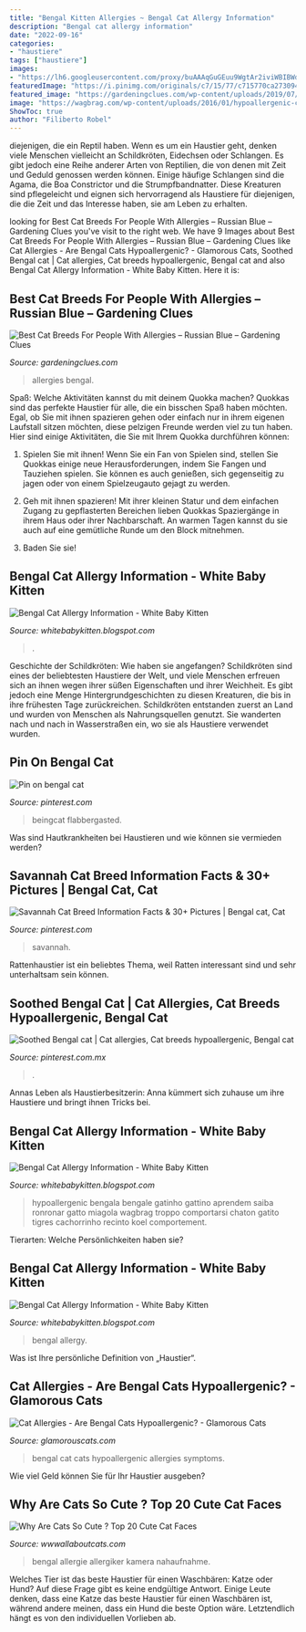 ```yaml
---
title: "Bengal Kitten Allergies ~ Bengal Cat Allergy Information"
description: "Bengal cat allergy information"
date: "2022-09-16"
categories:
- "haustiere"
tags: ["haustiere"]
images:
- "https://lh6.googleusercontent.com/proxy/buAAAqGuGEuu9WgtAr2iviWBIBWd-1AZgBClMpuVnn54E3l5OT8V7Mj7X4HiyKHXPvXFjy6x7tAt3Ga_tRzWpToslV6vxSGn4Ei1WN9glOgK_1VybjayP63CkgFW7_zGZwo=w1200-h630-p-k-no-nu"
featuredImage: "https://i.pinimg.com/originals/c7/15/77/c715770ca2730942053412bb593b94a6.jpg"
featured_image: "https://gardeningclues.com/wp-content/uploads/2019/07/Best-Cat-Breeds-For-People-With-Allergies-Bengal-435x435.jpg"
image: "https://wagbrag.com/wp-content/uploads/2016/01/hypoallergenic-cats.jpg"
ShowToc: true
author: "Filiberto Robel"
---
```



diejenigen, die ein Reptil haben.
Wenn es um ein Haustier geht, denken viele Menschen vielleicht an Schildkröten, Eidechsen oder Schlangen. Es gibt jedoch eine Reihe anderer Arten von Reptilien, die von denen mit Zeit und Geduld genossen werden können. Einige häufige Schlangen sind die Agama, die Boa Constrictor und die Strumpfbandnatter. Diese Kreaturen sind pflegeleicht und eignen sich hervorragend als Haustiere für diejenigen, die die Zeit und das Interesse haben, sie am Leben zu erhalten.

	

		
looking for Best Cat Breeds For People With Allergies – Russian Blue – Gardening Clues you've visit to the right web. We have 9 Images about Best Cat Breeds For People With Allergies – Russian Blue – Gardening Clues like Cat Allergies - Are Bengal Cats Hypoallergenic? - Glamorous Cats, Soothed Bengal cat | Cat allergies, Cat breeds hypoallergenic, Bengal cat and also Bengal Cat Allergy Information - White Baby Kitten. Here it is:
		
    
## Best Cat Breeds For People With Allergies – Russian Blue – Gardening Clues

<img loading=lazy src="https://gardeningclues.com/wp-content/uploads/2019/07/Best-Cat-Breeds-For-People-With-Allergies-Bengal-435x435.jpg" onerror="this.onerror=null;this.src='https://tse3.mm.bing.net/th?id=OIP.nDQ5x3YuHyjbeIyP9_h8jgAAAA&amp;pid=15.1';" alt="Best Cat Breeds For People With Allergies – Russian Blue – Gardening Clues">

_Source: gardeningclues.com_

>allergies bengal. 

	

Spaß: Welche Aktivitäten kannst du mit deinem Quokka machen?
Quokkas sind das perfekte Haustier für alle, die ein bisschen Spaß haben möchten. Egal, ob Sie mit ihnen spazieren gehen oder einfach nur in ihrem eigenen Laufstall sitzen möchten, diese pelzigen Freunde werden viel zu tun haben. Hier sind einige Aktivitäten, die Sie mit Ihrem Quokka durchführen können:
1. Spielen Sie mit ihnen! Wenn Sie ein Fan von Spielen sind, stellen Sie Quokkas einige neue Herausforderungen, indem Sie Fangen und Tauziehen spielen. Sie können es auch genießen, sich gegenseitig zu jagen oder von einem Spielzeugauto gejagt zu werden.

2. Geh mit ihnen spazieren! Mit ihrer kleinen Statur und dem einfachen Zugang zu gepflasterten Bereichen lieben Quokkas Spaziergänge in ihrem Haus oder ihrer Nachbarschaft. An warmen Tagen kannst du sie auch auf eine gemütliche Runde um den Block mitnehmen.

3. Baden Sie sie!

    
## Bengal Cat Allergy Information - White Baby Kitten

<img loading=lazy src="https://lh6.googleusercontent.com/proxy/buAAAqGuGEuu9WgtAr2iviWBIBWd-1AZgBClMpuVnn54E3l5OT8V7Mj7X4HiyKHXPvXFjy6x7tAt3Ga_tRzWpToslV6vxSGn4Ei1WN9glOgK_1VybjayP63CkgFW7_zGZwo=w1200-h630-p-k-no-nu" onerror="this.onerror=null;this.src='https://tse4.mm.bing.net/th?id=OIP.Q8_2jwKR02djNKTUS2ti_gHaD4&amp;pid=15.1';" alt="Bengal Cat Allergy Information - White Baby Kitten">

_Source: whitebabykitten.blogspot.com_

>. 

	

Geschichte der Schildkröten: Wie haben sie angefangen?
Schildkröten sind eines der beliebtesten Haustiere der Welt, und viele Menschen erfreuen sich an ihnen wegen ihrer süßen Eigenschaften und ihrer Weichheit. Es gibt jedoch eine Menge Hintergrundgeschichten zu diesen Kreaturen, die bis in ihre frühesten Tage zurückreichen. Schildkröten entstanden zuerst an Land und wurden von Menschen als Nahrungsquellen genutzt. Sie wanderten nach und nach in Wasserstraßen ein, wo sie als Haustiere verwendet wurden.

    
## Pin On Bengal Cat

<img loading=lazy src="https://i.pinimg.com/originals/81/fb/79/81fb7933857906246babcc6743dc3a3c.jpg" onerror="this.onerror=null;this.src='https://tse3.mm.bing.net/th?id=OIP.-i0fWW1rqln9KMTiyG_0fAHaJQ&amp;pid=15.1';" alt="Pin on bengal cat">

_Source: pinterest.com_

>beingcat flabbergasted. 

	

Was sind Hautkrankheiten bei Haustieren und wie können sie vermieden werden?

    
## Savannah Cat Breed Information Facts &amp; 30+ Pictures | Bengal Cat, Cat

<img loading=lazy src="https://i.pinimg.com/736x/f6/cc/3f/f6cc3f8be6ecc73a6ab608e6fb083f4c.jpg" onerror="this.onerror=null;this.src='https://tse1.mm.bing.net/th?id=OIP.81E7a1tGqE16s7myp7HT8AHaFO&amp;pid=15.1';" alt="Savannah Cat Breed Information Facts &amp; 30+ Pictures | Bengal cat, Cat">

_Source: pinterest.com_

>savannah. 

	

Rattenhaustier ist ein beliebtes Thema, weil Ratten interessant sind und sehr unterhaltsam sein können.

    
## Soothed Bengal Cat | Cat Allergies, Cat Breeds Hypoallergenic, Bengal Cat

<img loading=lazy src="https://i.pinimg.com/736x/d6/d6/0c/d6d60cd014d95b15a5a44cc0597f5947.jpg" onerror="this.onerror=null;this.src='https://tse2.mm.bing.net/th?id=OIP.ghRfKraAXlKm7Crc_qgo3AHaE8&amp;pid=15.1';" alt="Soothed Bengal cat | Cat allergies, Cat breeds hypoallergenic, Bengal cat">

_Source: pinterest.com.mx_

>. 

	

Annas Leben als Haustierbesitzerin: Anna kümmert sich zuhause um ihre Haustiere und bringt ihnen Tricks bei.

    
## Bengal Cat Allergy Information - White Baby Kitten

<img loading=lazy src="https://wagbrag.com/wp-content/uploads/2016/01/hypoallergenic-cats.jpg" onerror="this.onerror=null;this.src='https://tse2.mm.bing.net/th?id=OIP.6V76yghkO6x67emsadrHBwHaE7&amp;pid=15.1';" alt="Bengal Cat Allergy Information - White Baby Kitten">

_Source: whitebabykitten.blogspot.com_

>hypoallergenic bengala bengale gatinho gattino aprendem saiba ronronar gatto miagola wagbrag troppo comportarsi chaton gatito tigres cachorrinho recinto koel comportement. 

	

Tierarten: Welche Persönlichkeiten haben sie?

    
## Bengal Cat Allergy Information - White Baby Kitten

<img loading=lazy src="https://i.pinimg.com/originals/c7/15/77/c715770ca2730942053412bb593b94a6.jpg" onerror="this.onerror=null;this.src='https://tse4.mm.bing.net/th?id=OIP.WCk4gIF6SrDtWqbaE7Bd7wHaEH&amp;pid=15.1';" alt="Bengal Cat Allergy Information - White Baby Kitten">

_Source: whitebabykitten.blogspot.com_

>bengal allergy. 

	

Was ist Ihre persönliche Definition von „Haustier“.

    
## Cat Allergies - Are Bengal Cats Hypoallergenic? - Glamorous Cats

<img loading=lazy src="https://glamorouscats.com/wp-content/uploads/2020/02/cat-allergy.jpg" onerror="this.onerror=null;this.src='https://tse3.mm.bing.net/th?id=OIP.5R0WYypE--XD01p2Bn49FQHaE8&amp;pid=15.1';" alt="Cat Allergies - Are Bengal Cats Hypoallergenic? - Glamorous Cats">

_Source: glamorouscats.com_

>bengal cat cats hypoallergenic allergies symptoms. 

	

Wie viel Geld können Sie für Ihr Haustier ausgeben?

    
## Why Are Cats So Cute ? Top 20 Cute Cat Faces

<img loading=lazy src="https://www.wwwallaboutcats.com/wp-content/uploads/2016/04/bengal-cat-allergies-1.jpg" onerror="this.onerror=null;this.src='https://tse1.mm.bing.net/th?id=OIP.-UkRFf9HwFq8Bu2ORLlO5gHaE8&amp;pid=15.1';" alt="Why Are Cats So Cute ? Top 20 Cute Cat Faces">

_Source: wwwallaboutcats.com_

>bengal allergie allergiker kamera nahaufnahme. 

	

Welches Tier ist das beste Haustier für einen Waschbären: Katze oder Hund?
Auf diese Frage gibt es keine endgültige Antwort. Einige Leute denken, dass eine Katze das beste Haustier für einen Waschbären ist, während andere meinen, dass ein Hund die beste Option wäre. Letztendlich hängt es von den individuellen Vorlieben ab.


